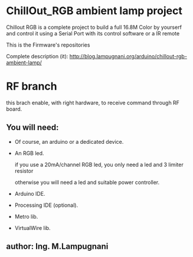 ChillOut_RGB ambient lamp project
=================================
Chillout RGB is a complete project to build a full 16.8M Color
by yourserf and control it using a Serial Port with its control 
software or a IR remote

This is the Firmware's repositories

Complete description (it):
http://blog.lampugnani.org/arduino/chillout-rgb-ambient-lamp/

RF branch
=========
this brach enable, with right hardware, to receive command through
RF board.

You will need:
--------------
* Of course, an arduino or a dedicated device.
* An RGB led.

  if you use a 20mA/channel RGB led, you only need a led and 3 limiter resistor
  
  otherwise you will need a led and suitable power controller.
  
* Arduino IDE.
* Processing IDE (optional).
* Metro lib.
* VirtualWire lib.



author: Ing. M.Lampugnani
-------------------------